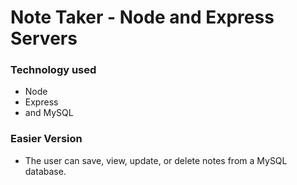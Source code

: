 # Note Taker - Node and Express Servers

### Technology used

* Node
* Express
* and MySQL

### Easier Version

  * The user can save, view, update, or delete notes from a MySQL database. 


